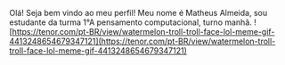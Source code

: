 Olá!
Seja bem vindo ao meu perfil!
Meu nome é Matheus Almeida, sou estudante da turma 1°A pensamento computacional, turno manhã.
![https://tenor.com/pt-BR/view/watermelon-troll-troll-face-lol-meme-gif-4413248654679347121](https://tenor.com/pt-BR/view/watermelon-troll-troll-face-lol-meme-gif-4413248654679347121)

